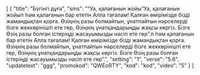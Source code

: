 [
  {
    "title": "Бүгінгі дұға",
    "sms": "“Уа, қалағанын жойы“Уа, қалағанын жойып һәм қалағанын бар ететін Алла тағалам! Қалған өмірімізде бізді жамандықтан қорға. Өзіңнің разы болмайтын, ұнатпайтын нәрселерді бізге жеккөрінішті ете гөр, Өзіңнің ұнатқандарыңды жақсы көргіз. Бізге Өзің разы болған істеріңді жасауымызды нәсіп ете гөр”.п һәм қалағанын бар ететін Алла тағалам! Қалған өмірімізде бізді жамандықтан қорға. Өзіңнің разы болмайтын, ұнатпайтын нәрселерді бізге жеккөрінішті ете гөр, Өзіңнің ұнатқандарыңды жақсы көргіз. Бізге Өзің разы болған істеріңді жасауымызды нәсіп ете гөр”.",
    "setting": "1",
    "verse": "5.6",
    "updatetext": "ggg",
    "promokod": "QWEоRTY",
    "kod": "kod",
    "video": "5"
  }
]
